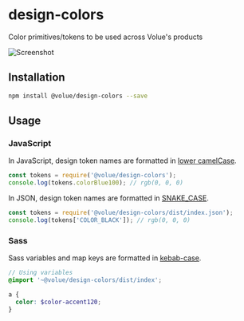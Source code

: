 # design-colors

Color primitives/tokens to be used across Volue's products

![Screenshot](https://user-images.githubusercontent.com/927591/106161718-9f898080-6187-11eb-99ca-734cf79ee3b5.png)

## Installation

```sh
npm install @volue/design-colors --save
```

## Usage

### JavaScript

In JavaScript, design token names are formatted in [lower camelCase](https://en.wikipedia.org/wiki/Camel_case).

```js
const tokens = require('@volue/design-colors');
console.log(tokens.colorBlue100); // rgb(0, 0, 0)
```

In JSON, design token names are formatted in [SNAKE_CASE](https://en.wikipedia.org/wiki/Snake_case).

```js
const tokens = require('@volue/design-colors/dist/index.json');
console.log(tokens['COLOR_BLACK']); // rgb(0, 0, 0)
```

### Sass

Sass variables and map keys are formatted in [kebab-case](https://en.wikipedia.org/wiki/Kebab_case).

```scss
// Using variables
@import '~@volue/design-colors/dist/index';

a {
  color: $color-accent120;
}
```
